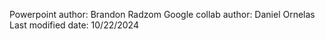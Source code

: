 Powerpoint author: Brandon Radzom
Google collab author: Daniel Ornelas
Last modified date: 10/22/2024
